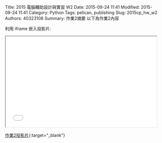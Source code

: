 Title: 2015 電腦輔助設計與實習 W2
Date: 2015-09-24 11:41
Modified: 2015-09-24 11:41
Category: Python
Tags: pelican, publishing
Slug: 2015cp_hw_w2
Authors: 40323108
Summary: 作業2摘要
以下為作業2內容

利用 iframe 嵌入投影片:

<iframe src="simplest2.html" width="500" height="300"></iframe>

[作業2投影片](simplest2.html){:target="_blank"}

